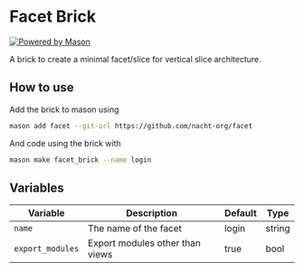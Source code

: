 # Facet Brick

[![Powered by Mason](https://img.shields.io/endpoint?url=https%3A%2F%2Ftinyurl.com%2Fmason-badge)](https://github.com/felangel/mason)

A brick to create a minimal facet/slice for vertical slice architecture.

## How to use

Add the brick to mason using

```bash
mason add facet --git-url https://github.com/nacht-org/facet
```

And code using the brick with

```bash
mason make facet_brick --name login
```

## Variables

| Variable         | Description                     | Default | Type   |
| ---------------- | ------------------------------- | ------- | ------ |
| `name`           | The name of the facet           | login   | string |
| `export_modules` | Export modules other than views | true    | bool   |
